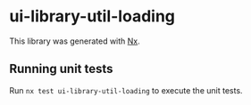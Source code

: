# ui-library-util-loading

This library was generated with [Nx](https://nx.dev).

## Running unit tests

Run `nx test ui-library-util-loading` to execute the unit tests.
